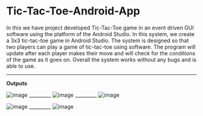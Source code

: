 # Tic-Tac-Toe-Android-App

In this we have project developed Tic-Tac-Toe game in an event driven GUI software using the platform of the Android Studio. In this system, we create a 3x3 tic-tac-toe game in Android Studio. The system is designed so that two players can play a game of tic-tac-toe using software. The program will update after each player makes their move and will check for the conditions of the game as it goes on. Overall the system works without any bugs and is able to use.

-----------------------------------------------------------------------------------------------------------------------------------------------------
 
**Outputs**

![image](https://github.com/Matin3230/Tic-Tac-Toe-Android-App/assets/85051013/1af3ac8c-e624-4575-8c51-c76f80eab7a5) _________  ![image](https://github.com/Matin3230/Tic-Tac-Toe-Android-App/assets/85051013/2013a628-3bf8-40ef-81b8-6e051c8c1c98)   _________ ![image](https://github.com/Matin3230/Tic-Tac-Toe-Android-App/assets/85051013/d9826e3e-1274-4324-bcc9-903d48a44720)

![image](https://github.com/Matin3230/Tic-Tac-Toe-Android-App/assets/85051013/44a7f0f8-b9c5-4b98-a680-6c3eff2153f6) _________ ![image](https://github.com/Matin3230/Tic-Tac-Toe-Android-App/assets/85051013/7c95712c-0b89-4496-824e-a0b9c7cc9c56)






